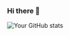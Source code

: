 ### Hi there 👋

![Your GitHub stats](https://github-readme-stats.vercel.app/api?username=AhmedZ70&show_icons=true)
